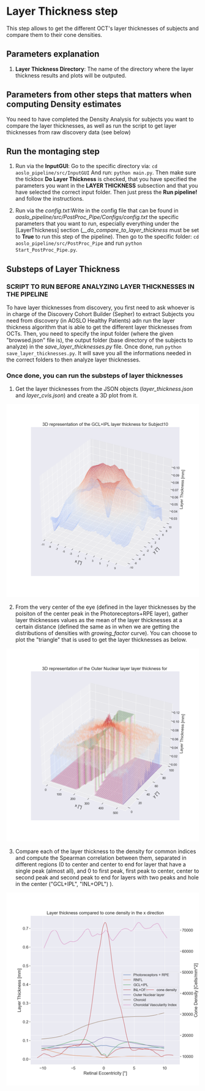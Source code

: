 # Layer Thickness step

This step allows to get the different OCT's layer thicknesses of subjects and compare them to their cone densities.

## Parameters explanation

1. **Layer Thickness Directory**: The name of the directory where the layer thickness results and plots will be outputed.

## Parameters from other steps that matters when computing Density estimates

You need to have completed the Density Analysis for subjects you want to compare the layer thicknesses, as well as run the script to get layer thicknesses from raw discovery data (see below)

## Run the montaging step

1. Run via the **InputGUI**: Go to the specific directory via: `cd aoslo_pipeline/src/InputGUI` And run: `python main.py`. Then make sure the tickbox **Do Layer Thickness** is checked, that you have specified the parameters you want in the **LAYER THICKNESS** subsection and that you have selected the correct input folder. Then just press the **Run pipeline!** and follow the instructions.

2. Run via the *config.txt*:Write in the config file that can be found in *aoslo_pipeline/src/PostProc_Pipe/Configs/config.txt* the specific parameters that you want to run, especially everything under the [LayerThickness] section (*__do_compare_to_layer_thickness* must be set to **True** to run this step of the pipeline). Then go to the specific folder: `cd aoslo_pipeline/src/PostProc_Pipe` and run `python Start_PostProc_Pipe.py`.

## Substeps of Layer Thickness

### SCRIPT TO RUN BEFORE ANALYZING LAYER THICKNESSES IN THE PIPELINE

To have layer thicknesses from discovery, you first need to ask whoever is in charge of the Discovery Cohort Builder (Sepher) to extract Subjects you need from discovery (in AOSLO Healthy Patients) adn run the layer thickness algorithm that is able to get the different layer thicknesses from OCTs. Then, you need to specify the input folder (where the given "browsed.json" file is), the output folder (base directory of the subjects to analyze) in the *save_layer_thicknesses.py* file. Once done, run `python save_layer_thicknesses.py`. It will save you all the informations needed in the correct folders to then analyze layer thicknesses.

### Once done, you can run the substeps of layer thicknesses

1. Get the layer thicknesses from the JSON objects (*layer_thickness.json* and *layer_cvis.json*) and create a 3D plot from it.

![alt text](../../readme_images/layer.png "Layer Thickness example")

2. From the very center of the eye (defined in the layer thicknesses by the poisiton of the center peak in the Photoreceptors+RPE layer), gather layer thicknesses values as the mean of the layer thicknesses at a certain distance (defined the same as in when we are getting the distributions of densities with *growing_factor* curve). You can choose to plot the "triangle" that is used to get the layer thicknesses as below.

![alt text](../../readme_images/y_Outer_Nuclear_layer.png "Layer Thickness example")

3. Compare each of the layer thickness to the density for common indices and compute the Spearman correlation between them, separated in different regions (0 to center and center to end for layer that have a single peak (almost all), and 0 to first peak, first peak to center, center to second peak and second peak to end for layers with two peaks and hole in the center ("GCL+IPL", "INL+OPL")   ).

![alt text](../../readme_images/layer_density.png "Layer Thickness compared to Density")
